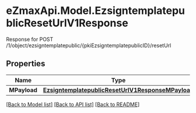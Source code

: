 # eZmaxApi.Model.EzsigntemplatepublicResetUrlV1Response
Response for POST /1/object/ezsigntemplatepublic/{pkiEzsigntemplatepublicID}/resetUrl

## Properties

Name | Type | Description | Notes
------------ | ------------- | ------------- | -------------
**MPayload** | [**EzsigntemplatepublicResetUrlV1ResponseMPayload**](EzsigntemplatepublicResetUrlV1ResponseMPayload.md) |  | 

[[Back to Model list]](../README.md#documentation-for-models) [[Back to API list]](../README.md#documentation-for-api-endpoints) [[Back to README]](../README.md)

